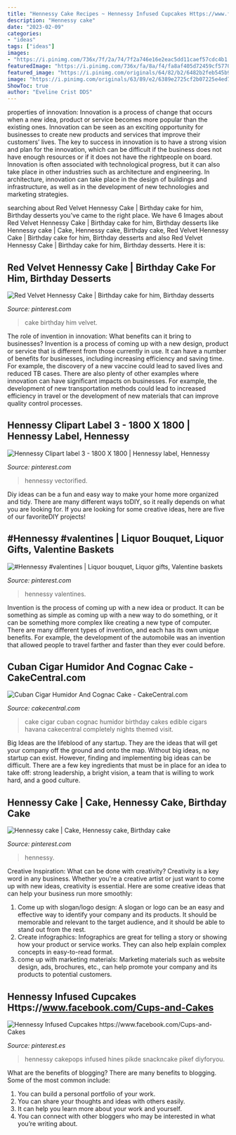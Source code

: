 ```yaml
---
title: "Hennessy Cake Recipes ~ Hennessy Infused Cupcakes Https://www.facebook.com/cups-and-cakes"
description: "Hennessy cake"
date: "2023-02-09"
categories:
- "ideas"
tags: ["ideas"]
images:
- "https://i.pinimg.com/736x/7f/2a/74/7f2a746e16e2eac5dd11caef57cdc4b1.jpg"
featuredImage: "https://i.pinimg.com/736x/fa/8a/f4/fa8af405d72459cf57706baef477e71a.jpg"
featured_image: "https://i.pinimg.com/originals/64/82/b2/6482b2feb545b976807dda2667e2e6d1.jpg"
image: "https://i.pinimg.com/originals/63/89/e2/6389e2725cf2b07225e4ed76753ecff7.jpg"
ShowToc: true
author: "Eveline Crist DDS"
---
```



properties of innovation:
Innovation is a process of change that occurs when a new idea, product or service becomes more popular than the existing ones. Innovation can be seen as an exciting opportunity for businesses to create new products and services that improve their customers’ lives. The key to success in innovation is to have a strong vision and plan for the innovation, which can be difficult if the business does not have enough resources or if it does not have the rightpeople on board.
Innovation is often associated with technological progress, but it can also take place in other industries such as architecture and engineering. In architecture, innovation can take place in the design of buildings and infrastructure, as well as in the development of new technologies and marketing strategies.

	

		
searching about Red Velvet Hennessy Cake | Birthday cake for him, Birthday desserts you've came to the right place. We have 6 Images about Red Velvet Hennessy Cake | Birthday cake for him, Birthday desserts like Hennessy cake | Cake, Hennessy cake, Birthday cake, Red Velvet Hennessy Cake | Birthday cake for him, Birthday desserts and also Red Velvet Hennessy Cake | Birthday cake for him, Birthday desserts. Here it is:
		
    
## Red Velvet Hennessy Cake | Birthday Cake For Him, Birthday Desserts

<img loading=lazy src="https://i.pinimg.com/736x/fa/8a/f4/fa8af405d72459cf57706baef477e71a.jpg" onerror="this.onerror=null;this.src='https://tse3.mm.bing.net/th?id=OIP.4Wkojk0eYT0t7CqJUQISgAHaJ3&amp;pid=15.1';" alt="Red Velvet Hennessy Cake | Birthday cake for him, Birthday desserts">

_Source: pinterest.com_

>cake birthday him velvet. 

	

The role of invention in innovation: What benefits can it bring to businesses?
Invention is a process of coming up with a new design, product or service that is different from those currently in use. It can have a number of benefits for businesses, including increasing efficiency and saving time. For example, the discovery of a new vaccine could lead to saved lives and reduced TB cases. There are also plenty of other examples where innovation can have significant impacts on businesses. For example, the development of new transportation methods could lead to increased efficiency in travel or the development of new materials that can improve quality control processes.

    
## Hennessy Clipart Label 3 - 1800 X 1800 | Hennessy Label, Hennessy

<img loading=lazy src="https://i.pinimg.com/736x/7f/2a/74/7f2a746e16e2eac5dd11caef57cdc4b1.jpg" onerror="this.onerror=null;this.src='https://tse4.mm.bing.net/th?id=OIP.WtCR61d51pz53M_bf_ZMOQHaFj&amp;pid=15.1';" alt="Hennessy Clipart label 3 - 1800 X 1800 | Hennessy label, Hennessy">

_Source: pinterest.com_

>hennessy vectorified. 

	

Diy ideas can be a fun and easy way to make your home more organized and tidy. There are many different ways toDIY, so it really depends on what you are looking for. If you are looking for some creative ideas, here are five of our favoriteDIY projects!

    
## #Hennessy #valentines | Liquor Bouquet, Liquor Gifts, Valentine Baskets

<img loading=lazy src="https://i.pinimg.com/736x/29/1d/fc/291dfc6fd03df6cb90095e7946ff74b8.jpg" onerror="this.onerror=null;this.src='https://tse1.mm.bing.net/th?id=OIP.9uKjAVWwBoQXCM6uTwQHcAHaHa&amp;pid=15.1';" alt="#Hennessy #valentines | Liquor bouquet, Liquor gifts, Valentine baskets">

_Source: pinterest.com_

>hennessy valentines. 

	

Invention is the process of coming up with a new idea or product. It can be something as simple as coming up with a new way to do something, or it can be something more complex like creating a new type of computer. There are many different types of invention, and each has its own unique benefits. For example, the development of the automobile was an invention that allowed people to travel farther and faster than they ever could before.

    
## Cuban Cigar Humidor And Cognac Cake - CakeCentral.com

<img loading=lazy src="https://cdn001.cakecentral.com/gallery/2015/04/900_W0TF0I1URv-cuban-cigar-humidor-cake.jpg" onerror="this.onerror=null;this.src='https://tse1.mm.bing.net/th?id=OIP.ppp-eyAC0xQ36VCBiFSBSAHaJ4&amp;pid=15.1';" alt="Cuban Cigar Humidor And Cognac Cake - CakeCentral.com">

_Source: cakecentral.com_

>cake cigar cuban cognac humidor birthday cakes edible cigars havana cakecentral completely nights themed visit. 

	

Big Ideas are the lifeblood of any startup. They are the ideas that will get your company off the ground and onto the map. Without big ideas, no startup can exist. However, finding and implementing big ideas can be difficult. There are a few key ingredients that must be in place for an idea to take off: strong leadership, a bright vision, a team that is willing to work hard, and a good culture.

    
## Hennessy Cake | Cake, Hennessy Cake, Birthday Cake

<img loading=lazy src="https://i.pinimg.com/originals/64/82/b2/6482b2feb545b976807dda2667e2e6d1.jpg" onerror="this.onerror=null;this.src='https://tse3.mm.bing.net/th?id=OIP.VF78YSvJd1kJQkoMv5OIkgHaLL&amp;pid=15.1';" alt="Hennessy cake | Cake, Hennessy cake, Birthday cake">

_Source: pinterest.com_

>hennessy. 

	

Creative Inspiration: What can be done with creativity?
Creativity is a key word in any business. Whether you're a creative artist or just want to come up with new ideas, creativity is essential. Here are some creative ideas that can help your business run more smoothly: 
1. Come up with slogan/logo design: A slogan or logo can be an easy and effective way to identify your company and its products. It should be memorable and relevant to the target audience, and it should be able to stand out from the rest. 
2. Create infographics: Infographics are great for telling a story or showing how your product or service works. They can also help explain complex concepts in easy-to-read format. 
3. come up with marketing materials: Marketing materials such as website design, ads, brochures, etc., can help promote your company and its products to potential customers.

    
## Hennessy Infused Cupcakes Https://www.facebook.com/Cups-and-Cakes

<img loading=lazy src="https://i.pinimg.com/originals/63/89/e2/6389e2725cf2b07225e4ed76753ecff7.jpg" onerror="this.onerror=null;this.src='https://tse4.mm.bing.net/th?id=OIP.LRJXpEXYEEW_1ZWcNB53hAHaJ4&amp;pid=15.1';" alt="Hennessy Infused Cupcakes https://www.facebook.com/Cups-and-Cakes">

_Source: pinterest.es_

>hennessy cakepops infused hines pikde snackncake pikef diyforyou. 

	

What are the benefits of blogging?
There are many benefits to blogging. Some of the most common include: 
1. You can build a personal portfolio of your work. 
2. You can share your thoughts and ideas with others easily. 
3. It can help you learn more about your work and yourself. 
4. You can connect with other bloggers who may be interested in what you’re writing about. 

